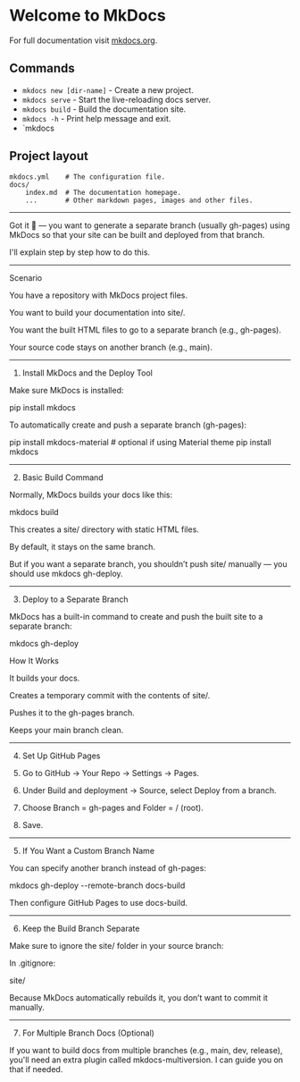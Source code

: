 # Welcome to MkDocs

For full documentation visit [mkdocs.org](https://www.mkdocs.org).

## Commands

* `mkdocs new [dir-name]` - Create a new project.
* `mkdocs serve` - Start the live-reloading docs server.
* `mkdocs build` - Build the documentation site.
* `mkdocs -h` - Print help message and exit.
* `mkdocs

## Project layout

    mkdocs.yml    # The configuration file.
    docs/
        index.md  # The documentation homepage.
        ...       # Other markdown pages, images and other files.
--------------

Got it 🙂 — you want to generate a separate branch (usually gh-pages) using MkDocs so that your site can be built and deployed from that branch.

I'll explain step by step how to do this.


---

Scenario

You have a repository with MkDocs project files.

You want to build your documentation into site/.

You want the built HTML files to go to a separate branch (e.g., gh-pages).

Your source code stays on another branch (e.g., main).



---

1. Install MkDocs and the Deploy Tool

Make sure MkDocs is installed:

pip install mkdocs

To automatically create and push a separate branch (gh-pages):

pip install mkdocs-material   # optional if using Material theme
pip install mkdocs


---

2. Basic Build Command

Normally, MkDocs builds your docs like this:

mkdocs build

This creates a site/ directory with static HTML files.

By default, it stays on the same branch.


But if you want a separate branch, you shouldn’t push site/ manually — you should use mkdocs gh-deploy.


---

3. Deploy to a Separate Branch

MkDocs has a built-in command to create and push the built site to a separate branch:

mkdocs gh-deploy 

How It Works

It builds your docs.

Creates a temporary commit with the contents of site/.

Pushes it to the gh-pages branch.

Keeps your main branch clean.



---

4. Set Up GitHub Pages

1. Go to GitHub → Your Repo → Settings → Pages.


2. Under Build and deployment → Source, select Deploy from a branch.


3. Choose Branch = gh-pages and Folder = / (root).


4. Save.




---

5. If You Want a Custom Branch Name

You can specify another branch instead of gh-pages:

mkdocs gh-deploy --remote-branch docs-build

Then configure GitHub Pages to use docs-build.


---

6. Keep the Build Branch Separate

Make sure to ignore the site/ folder in your source branch:

In .gitignore:

site/

Because MkDocs automatically rebuilds it, you don’t want to commit it manually.


---

7. For Multiple Branch Docs (Optional)

If you want to build docs from multiple branches (e.g., main, dev, release), you'll need an extra plugin called mkdocs-multiversion.
I can guide you on that if needed.
